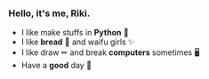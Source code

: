 ### Hello, it's me, Riki.

- I like make stuffs in **Python** 🐍
- I like **bread** 🍞 and waifu girls ✨
- I like draw ️✏ and break **computers** sometimes ️🖥️
- Have a **good** day 👏

<!--
**Rikiub/Rikiub** is a ✨ _special_ ✨ repository because its `README.md` (this file) appears on your GitHub profile.

Here are some ideas to get you started:

- 🔭 I’m currently working on ...
- 🌱 I’m currently learning ...
- 👯 I’m looking to collaborate on ...
- 🤔 I’m looking for help with ...
- 💬 Ask me about ...
- 📫 How to reach me: ...
- 😄 Pronouns: ...
- ⚡ Fun fact: ...
-->

